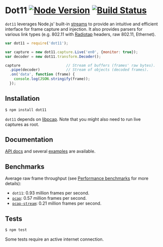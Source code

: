 # Dot11 [![Node Version](https://img.shields.io/node/v/gh-badges.svg?style=flat)](https://www.npmjs.com/package/dot11) [![Build Status](https://travis-ci.org/mtth/dot11.svg?branch=master)](https://travis-ci.org/mtth/dot11)

`dot11` leverages Node.js' built-in [streams][] to provide an intuitive and
efficient interface for frame capture and injection. It also provides parsers
for various link types (e.g. 802.11 with [Radiotap][] headers, raw 802.11,
Ethernet).

```javascript
var dot11 = require('dot11');

var capture = new dot11.capture.Live('en0', {monitor: true});
var decoder = new dot11.transform.Decoder();

capture                     // Stream of buffers (frames' raw bytes).
  .pipe(decoder)            // Stream of objects (decoded frames).
  .on('data', function (frame) {
    console.log(JSON.stringify(frame));
  });
```


## Installation

```bash
$ npm install dot11
```

`dot11` depends on [libpcap][]. Note that you might also need to run live
captures as root.


## Documentation

[API docs][] and several [examples][] are available.


## Benchmarks

Average raw frame throughput (see [Performance benchmarks][benchmarks] for more
details):

+ `dot11`: 0.93 million frames per second.
+ [`pcap`][node_pcap]: 0.57 million frames per second.
+ [`pcap-stream`][pcap-stream]: 0.21 million frames per second.


## Tests

```bash
$ npm test
```

Some tests require an active internet connection.


[Radiotap]: http://www.radiotap.org/
[streams]: http://nodejs.org/api/stream.html
[libpcap]: http://www.tcpdump.org/
[API docs]: https://github.com/mtth/dot11/blob/master/doc/api.md
[examples]: https://github.com/mtth/dot11/blob/master/doc/examples.md
[benchmarks]: https://github.com/mtth/dot11/blob/master/doc/benchmarks.md
[node_pcap]: https://github.com/mranney/node_pcap
[pcap-stream]: https://github.com/wanderview/node-pcap-stream
